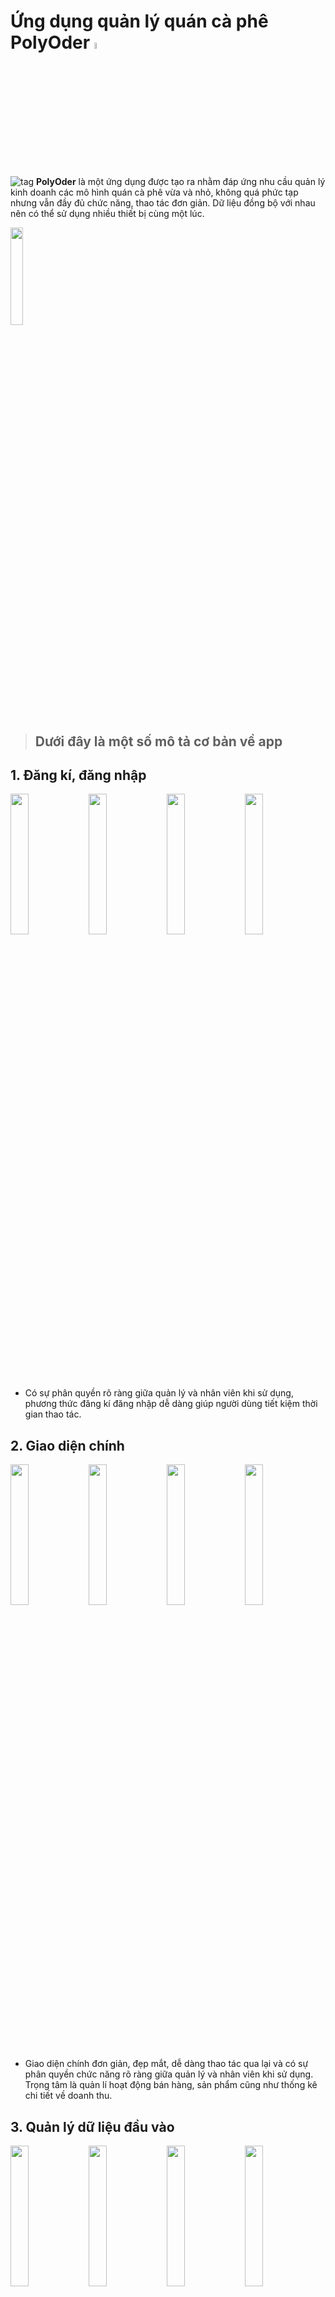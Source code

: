 # Ứng dụng quản lý quán cà phê PolyOder [<img src="https://user-images.githubusercontent.com/93418649/235179030-38b92176-21f8-4ecf-858f-9567f1c9ec27.png" width="5%"/>](https://user-images.githubusercontent.com/93418649/235179030-38b92176-21f8-4ecf-858f-9567f1c9ec27.png)

![tag](https://user-images.githubusercontent.com/93418649/235179808-55901d2d-74ce-4fa6-8005-f29ebc277bb2.png) **PolyOder** là một ứng dụng được tạo ra nhằm đáp ứng nhu cầu quản lý kinh doanh các mô hình quán cà phê vừa và nhỏ, không quá phức tạp nhưng vẫn đầy đủ chức năng, thao tác đơn giản. Dữ liệu đồng bộ với nhau nên có thể sử dụng nhiều thiết bị cùng một lúc. 

[<img src="https://user-images.githubusercontent.com/93418649/235180614-af1902df-cf03-4196-9bb2-94e90c06416f.jpg" width="20%"/>](https://user-images.githubusercontent.com/93418649/235180614-af1902df-cf03-4196-9bb2-94e90c06416f.jpg)
> ## Dưới đây là một số mô tả cơ bản về app
## 1. Đăng kí, đăng nhập 
[<img src="https://user-images.githubusercontent.com/93418649/235182909-1ccfe1b3-521c-4625-89e2-9d6009e98a04.jpg" width="24%"/>](https://user-images.githubusercontent.com/93418649/235182909-1ccfe1b3-521c-4625-89e2-9d6009e98a04.jpg)
[<img src="https://user-images.githubusercontent.com/93418649/235182949-81a23635-83b8-41e4-9d0b-67f24e5a2d73.jpg" width="24%"/>](https://user-images.githubusercontent.com/93418649/235182949-81a23635-83b8-41e4-9d0b-67f24e5a2d73.jpg)
[<img src="https://user-images.githubusercontent.com/93418649/235182970-b3105ecc-f946-4e8c-9884-be02bbd2675d.jpg" width="24%"/>](https://user-images.githubusercontent.com/93418649/235182970-b3105ecc-f946-4e8c-9884-be02bbd2675d.jpg)
[<img src="https://user-images.githubusercontent.com/93418649/235182992-ad100163-11bc-4ecc-84a8-ac9b7912b510.jpg" width="24%"/>](https://user-images.githubusercontent.com/93418649/235182992-ad100163-11bc-4ecc-84a8-ac9b7912b510.jpg)
- Có sự phân quyền rõ ràng giữa quản lý và nhân viên khi sử dụng, phương thức đăng kí đăng nhập dễ dàng giúp người dùng tiết kiệm thời gian thao tác.
## 2. Giao diện chính
[<img src="https://user-images.githubusercontent.com/93418649/235183990-5f17c1ac-b901-4f0c-ab80-870b73ad3362.jpg" width="24%"/>](https://user-images.githubusercontent.com/93418649/235183990-5f17c1ac-b901-4f0c-ab80-870b73ad3362.jpg)
[<img src="https://user-images.githubusercontent.com/93418649/235184016-9256fd93-8000-4a4f-a8aa-e052bdcc9f12.jpg" width="24%"/>](https://user-images.githubusercontent.com/93418649/235184016-9256fd93-8000-4a4f-a8aa-e052bdcc9f12.jpg)
[<img src="https://user-images.githubusercontent.com/93418649/235184036-a57426f8-ad97-4319-bbf3-b0fdd94d3b38.jpg" width="24%"/>](https://user-images.githubusercontent.com/93418649/235184036-a57426f8-ad97-4319-bbf3-b0fdd94d3b38.jpg)
[<img src="https://user-images.githubusercontent.com/93418649/235184065-4ca4ed3b-4ff6-4c55-9201-fa455f11e9e0.jpg" width="24%"/>](https://user-images.githubusercontent.com/93418649/235184065-4ca4ed3b-4ff6-4c55-9201-fa455f11e9e0.jpg)
- Giao diện chính đơn giản, đẹp mắt, dễ dàng thao tác qua lại và có sự phân quyền chức năng rõ ràng giữa quản lý và nhân viên khi sử dụng. Trọng tâm là quản lí hoạt động bán hàng, sản phẩm cũng như thống kê chi tiết về doanh thu.

## 3. Quản lý dữ liệu đầu vào
[<img src="https://user-images.githubusercontent.com/93418649/235185024-cc4d15b7-610f-41ce-9ae8-ef2e3b627b64.jpg" width="24%"/>](https://user-images.githubusercontent.com/93418649/235185024-cc4d15b7-610f-41ce-9ae8-ef2e3b627b64.jpg)
[<img src="https://user-images.githubusercontent.com/93418649/235185094-553f20ca-139a-4049-a43a-104326904316.jpg" width="24%"/>](https://user-images.githubusercontent.com/93418649/235185094-553f20ca-139a-4049-a43a-104326904316.jpg)
[<img src="https://user-images.githubusercontent.com/93418649/235185050-d4833f5b-603c-43d3-8a9e-4bc41450e4b3.jpg" width="24%"/>](https://user-images.githubusercontent.com/93418649/235185050-d4833f5b-603c-43d3-8a9e-4bc41450e4b3.jpg)
[<img src="https://user-images.githubusercontent.com/93418649/235185197-59628225-f28c-4369-9f63-450911c55d99.jpg" width="24%"/>](https://user-images.githubusercontent.com/93418649/235185197-59628225-f28c-4369-9f63-450911c55d99.jpg)
- Quản lý thông tin từng đối tượng đầu vào. Người dùng dễ dàng thêm ,sửa, xóa từng đối tượng theo nhu cầu của bản thân 1 cách rõ ràng.

## 4. Phương thức tạo đơn, oder 

[<img src="https://user-images.githubusercontent.com/93418649/235186072-475b5676-310b-4880-8b7e-4ed503d9589f.jpg" width="24%"/>](https://user-images.githubusercontent.com/93418649/235186072-475b5676-310b-4880-8b7e-4ed503d9589f.jpg)
[<img src="https://user-images.githubusercontent.com/93418649/235186129-458e95d4-3cbd-41f6-9fca-4b821603fd39.jpg" width="24%"/>](https://user-images.githubusercontent.com/93418649/235186129-458e95d4-3cbd-41f6-9fca-4b821603fd39.jpg)
[<img src="https://user-images.githubusercontent.com/93418649/235186177-98f6cb41-44e3-4e38-b833-b2be266472d8.jpg" width="24%"/>](https://user-images.githubusercontent.com/93418649/235186177-98f6cb41-44e3-4e38-b833-b2be266472d8.jpg)
[<img src="https://user-images.githubusercontent.com/93418649/235186872-911a6070-2f91-47b8-9408-778b49eec71e.jpg" width="24%"/>](https://user-images.githubusercontent.com/93418649/235186872-911a6070-2f91-47b8-9408-778b49eec71e.jpg)
- Đơn giản hóa thao tác tạo đơn hàng, giao diện đẹp mắt ,mượt mà, thông tin đơn đầy đủ rõ ràng.

## 5. Quản lý thông tin đơn hàng, sản phẩm, bàn, nhân viên,...

[<img src="https://user-images.githubusercontent.com/93418649/235187689-02041636-ced9-437b-b8e4-f47f007194d8.jpg" width="24%"/>](https://user-images.githubusercontent.com/93418649/235187689-02041636-ced9-437b-b8e4-f47f007194d8.jpg)
[<img src="https://user-images.githubusercontent.com/93418649/235187709-1d05b8e1-bca0-4183-967a-e79bda97ac21.jpg" width="24%"/>](https://user-images.githubusercontent.com/93418649/235187709-1d05b8e1-bca0-4183-967a-e79bda97ac21.jpg)
[<img src="https://user-images.githubusercontent.com/93418649/235187758-0aa2f930-015d-4a7c-88bb-e42c73811d3b.jpg" width="24%"/>](https://user-images.githubusercontent.com/93418649/235187758-0aa2f930-015d-4a7c-88bb-e42c73811d3b.jpg)
[<img src="https://user-images.githubusercontent.com/93418649/235187811-0e73499d-4d61-4fd1-b738-0d9e07cb0c3f.jpg" width="24%"/>](https://user-images.githubusercontent.com/93418649/235187811-0e73499d-4d61-4fd1-b738-0d9e07cb0c3f.jpg)
- Tạo danh sách hiển thị từng loại đối tượng cụ thể, hiện chi tiết, phân loại, giúp người dùng tìm kiếm, xem, sửa hoặc xóa một cách dễ dàng theo những thông tin đặc điểm của đối tượng.

## 6. Thống kê chi tiết
[<img src="https://user-images.githubusercontent.com/93418649/235188720-6bb3602c-e469-44cc-bdd2-0d81b5a73ced.jpg" width="19%"/>](https://user-images.githubusercontent.com/93418649/235188720-6bb3602c-e469-44cc-bdd2-0d81b5a73ced.jpg)
[<img src="https://user-images.githubusercontent.com/93418649/235188731-17491dcf-a4ee-4a6c-9bfb-992bb6f586f1.jpg" width="19%"/>](https://user-images.githubusercontent.com/93418649/235188731-17491dcf-a4ee-4a6c-9bfb-992bb6f586f1.jpg)
[<img src="https://user-images.githubusercontent.com/93418649/235188776-9781d5a8-bf75-4446-85a2-788f4d5162a8.jpg" width="19%"/>](https://user-images.githubusercontent.com/93418649/235188776-9781d5a8-bf75-4446-85a2-788f4d5162a8.jpg)
[<img src="https://user-images.githubusercontent.com/93418649/235188854-7b37bca8-0c84-4947-935f-d525bae38e0f.jpg" width="19%"/>](https://user-images.githubusercontent.com/93418649/235188854-7b37bca8-0c84-4947-935f-d525bae38e0f.jpg)
[<img src="https://user-images.githubusercontent.com/93418649/235188896-5b06d2e8-4cf0-49d1-a5f6-e73f9bde3016.jpg" width="19%"/>](https://user-images.githubusercontent.com/93418649/235188896-5b06d2e8-4cf0-49d1-a5f6-e73f9bde3016.jpg)
- Chức năng thống kê chi tiết cụ thể theo thời gian, giúp người dùng dễ dàng tìm kiếm và thống kê theo từng khoảng thời gian nhất định, lọc ra sản phẩm bán chạy và tóm tắt hóa doanh thu từng năm, tháng bằng biểu đồ.

## 7. Thông báo
[<img src="https://user-images.githubusercontent.com/93418649/235189603-ced97fc3-5f63-4659-89e4-84c0139b33df.jpg" width="24%"/>](https://user-images.githubusercontent.com/93418649/235189603-ced97fc3-5f63-4659-89e4-84c0139b33df.jpg)
[<img src="https://user-images.githubusercontent.com/93418649/235189631-47682055-efb6-46d6-bc61-97f01af6fd6f.jpg" width="24%"/>](https://user-images.githubusercontent.com/93418649/235189631-47682055-efb6-46d6-bc61-97f01af6fd6f.jpg)
[<img src="https://user-images.githubusercontent.com/93418649/235189614-caa7c0a6-7e42-464f-849e-5ee8cf7688b2.jpg" width="24%"/>](https://user-images.githubusercontent.com/93418649/235189614-caa7c0a6-7e42-464f-849e-5ee8cf7688b2.jpg)
[<img src="https://user-images.githubusercontent.com/93418649/235189648-90f55abb-79f5-4767-a5bf-5eedd2112d67.jpg" width="24%"/>](https://user-images.githubusercontent.com/93418649/235189648-90f55abb-79f5-4767-a5bf-5eedd2112d67.jpg) 
- Quản lý thông báo các vấn đề xảy ra khi sử dụng như kết nối mạng, dữ liệu đầu vào, phân quyền người dùng. Hiện thị rõ các thông báo chi tiết trong quá trình sử dụng ứng dụng.





